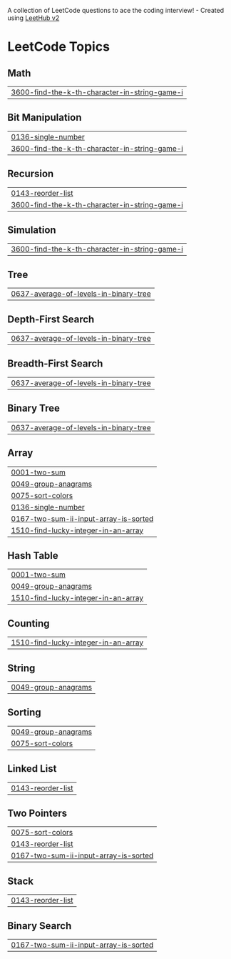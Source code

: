 A collection of LeetCode questions to ace the coding interview! - Created using [LeetHub v2](https://github.com/arunbhardwaj/LeetHub-2.0)
<!---LeetCode Topics Start-->
# LeetCode Topics
## Math
|  |
| ------- |
| [3600-find-the-k-th-character-in-string-game-i](https://github.com/nishitasinghhh/leetcode/tree/master/3600-find-the-k-th-character-in-string-game-i) |
## Bit Manipulation
|  |
| ------- |
| [0136-single-number](https://github.com/nishitasinghhh/leetcode/tree/master/0136-single-number) |
| [3600-find-the-k-th-character-in-string-game-i](https://github.com/nishitasinghhh/leetcode/tree/master/3600-find-the-k-th-character-in-string-game-i) |
## Recursion
|  |
| ------- |
| [0143-reorder-list](https://github.com/nishitasinghhh/leetcode/tree/master/0143-reorder-list) |
| [3600-find-the-k-th-character-in-string-game-i](https://github.com/nishitasinghhh/leetcode/tree/master/3600-find-the-k-th-character-in-string-game-i) |
## Simulation
|  |
| ------- |
| [3600-find-the-k-th-character-in-string-game-i](https://github.com/nishitasinghhh/leetcode/tree/master/3600-find-the-k-th-character-in-string-game-i) |
## Tree
|  |
| ------- |
| [0637-average-of-levels-in-binary-tree](https://github.com/nishitasinghhh/leetcode/tree/master/0637-average-of-levels-in-binary-tree) |
## Depth-First Search
|  |
| ------- |
| [0637-average-of-levels-in-binary-tree](https://github.com/nishitasinghhh/leetcode/tree/master/0637-average-of-levels-in-binary-tree) |
## Breadth-First Search
|  |
| ------- |
| [0637-average-of-levels-in-binary-tree](https://github.com/nishitasinghhh/leetcode/tree/master/0637-average-of-levels-in-binary-tree) |
## Binary Tree
|  |
| ------- |
| [0637-average-of-levels-in-binary-tree](https://github.com/nishitasinghhh/leetcode/tree/master/0637-average-of-levels-in-binary-tree) |
## Array
|  |
| ------- |
| [0001-two-sum](https://github.com/nishitasinghhh/leetcode/tree/master/0001-two-sum) |
| [0049-group-anagrams](https://github.com/nishitasinghhh/leetcode/tree/master/0049-group-anagrams) |
| [0075-sort-colors](https://github.com/nishitasinghhh/leetcode/tree/master/0075-sort-colors) |
| [0136-single-number](https://github.com/nishitasinghhh/leetcode/tree/master/0136-single-number) |
| [0167-two-sum-ii-input-array-is-sorted](https://github.com/nishitasinghhh/leetcode/tree/master/0167-two-sum-ii-input-array-is-sorted) |
| [1510-find-lucky-integer-in-an-array](https://github.com/nishitasinghhh/leetcode/tree/master/1510-find-lucky-integer-in-an-array) |
## Hash Table
|  |
| ------- |
| [0001-two-sum](https://github.com/nishitasinghhh/leetcode/tree/master/0001-two-sum) |
| [0049-group-anagrams](https://github.com/nishitasinghhh/leetcode/tree/master/0049-group-anagrams) |
| [1510-find-lucky-integer-in-an-array](https://github.com/nishitasinghhh/leetcode/tree/master/1510-find-lucky-integer-in-an-array) |
## Counting
|  |
| ------- |
| [1510-find-lucky-integer-in-an-array](https://github.com/nishitasinghhh/leetcode/tree/master/1510-find-lucky-integer-in-an-array) |
## String
|  |
| ------- |
| [0049-group-anagrams](https://github.com/nishitasinghhh/leetcode/tree/master/0049-group-anagrams) |
## Sorting
|  |
| ------- |
| [0049-group-anagrams](https://github.com/nishitasinghhh/leetcode/tree/master/0049-group-anagrams) |
| [0075-sort-colors](https://github.com/nishitasinghhh/leetcode/tree/master/0075-sort-colors) |
## Linked List
|  |
| ------- |
| [0143-reorder-list](https://github.com/nishitasinghhh/leetcode/tree/master/0143-reorder-list) |
## Two Pointers
|  |
| ------- |
| [0075-sort-colors](https://github.com/nishitasinghhh/leetcode/tree/master/0075-sort-colors) |
| [0143-reorder-list](https://github.com/nishitasinghhh/leetcode/tree/master/0143-reorder-list) |
| [0167-two-sum-ii-input-array-is-sorted](https://github.com/nishitasinghhh/leetcode/tree/master/0167-two-sum-ii-input-array-is-sorted) |
## Stack
|  |
| ------- |
| [0143-reorder-list](https://github.com/nishitasinghhh/leetcode/tree/master/0143-reorder-list) |
## Binary Search
|  |
| ------- |
| [0167-two-sum-ii-input-array-is-sorted](https://github.com/nishitasinghhh/leetcode/tree/master/0167-two-sum-ii-input-array-is-sorted) |
<!---LeetCode Topics End-->